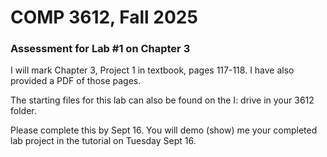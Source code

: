# COMP 3612, Fall 2025
### Assessment for Lab #1 on Chapter 3

I will mark Chapter 3, Project 1 in textbook, pages 117-118. I have also provided a PDF of those pages.

The starting files for this lab can also be found on the I: drive in your 3612 folder.

Please complete this by Sept 16. You will demo (show) me your completed lab project in the tutorial on Tuesday Sept 16. 


  
